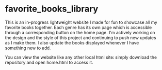 # favorite_books_library

This is an in-progress lightweight website I made for fun to showcase all my favorite books together. Each genre has its own page which is accessible through a corresponding button on the home page. I'm actively working on the design and the style of this project and continuing to push new updates as I make them. I also update the books displayed whenever I have something new to add.

You can view the website like any other local html site: simply download the repository and open home.html to access it.
